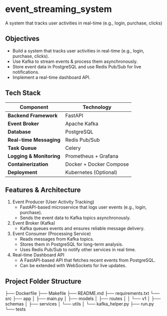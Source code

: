 # event_streaming_system
A system that tracks user activities in real-time (e.g., login, purchase, clicks)

## Objectives
* Build a system that tracks user activities in real-time (e.g., login, purchase, clicks).
* Use Kafka to stream events & process them asynchronously.
* Store event data in PostgreSQL and use Redis Pub/Sub for live notifications.
* Implement a real-time dashboard API.

## Tech Stack

| Component                | Technology              |
|--------------------------|-------------------------|
| **Backend Framework**    | FastAPI                 |
| **Event Broker**         | Apache Kafka            |
| **Database**             | PostgreSQL              |
| **Real-time Messaging**  | Redis Pub/Sub           |
| **Task Queue**           | Celery                  |
| **Logging & Monitoring** | Prometheus + Grafana    |
| **Containerization**     | Docker + Docker Compose |
| **Deployment**           | Kubernetes (Optional)   |

## Features & Architecture

1. Event Producer (User Activity Tracking)
    * FastAPI-based microservice that logs user events (e.g., login, purchase).
	* Sends the event data to Kafka topics asynchronously.
2. Event Broker (Kafka)
	* Kafka queues events and ensures reliable message delivery.
3. Event Consumer (Processing Service)
	* Reads messages from Kafka topics.
	* Stores them in PostgreSQL for long-term analysis.
	* Uses Redis Pub/Sub to notify other services in real time.
4. Real-time Dashboard API
	* A FastAPI-based API that fetches recent events from PostgreSQL.
	* Can be extended with WebSockets for live updates.

## Project Folder Structure
├── Dockerfile
├── Makefile
├── README.md
├── requirements.txt
└── src
    ├── app
    │   ├── main.py
    │   ├── models
    │   ├── routes
    │   │   └── v1
    │   ├── schemas
    │   ├── services
    │   └── utils
    │        └── kafka_helper.py
    ├── run.py
    └── tests



